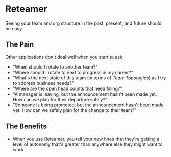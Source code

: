 # Reteamer

Seeing your team and org structure in the past, present, and future should be easy.

## The Pain

Other applications don't deal well when you start to ask
- "When should I rotate to another team?"
- "Where should I rotate to next to progress in my career?"
- "What's the next state of this team (in terms of _Team Topologies_) as I try to address business needs?"
- "Where are the open head counts that need filling?"
- "A manager is leaving, but the announcement hasn't been made yet. How can we plan for their departure safely?"
- "Someone is being promoted, but the announcement hasn't been made yet. How can we safely plan for the change to their team?"

## The Benefits

- When you use Reteamer, you tell your new hires that they're getting a level of autonomy that's greater than anywhere else they might want to work

